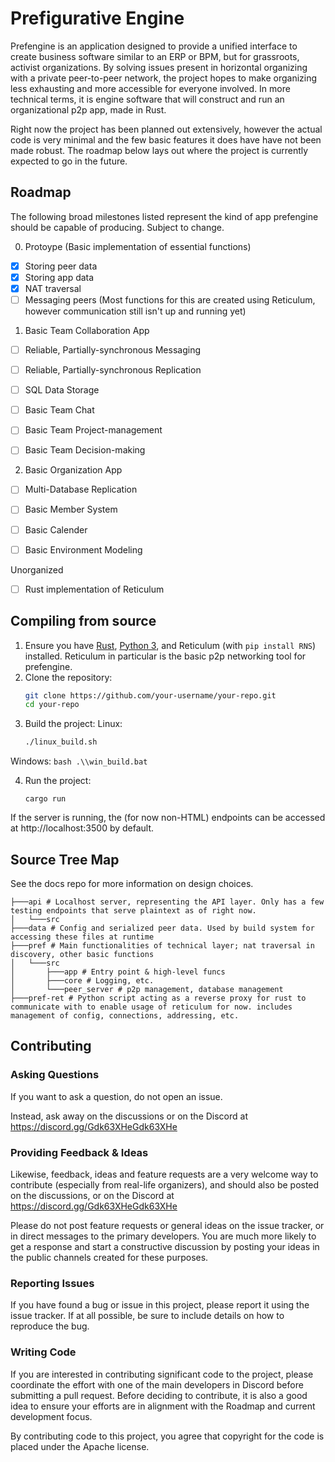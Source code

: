 # Prefigurative Engine

Prefengine is an application designed to provide a unified interface to create business software similar to an ERP or BPM, but for grassroots, activist organizations.  By solving issues present in horizontal organizing with a private peer-to-peer network, the project hopes to make organizing less exhausting and more accessible for everyone involved. In more technical terms, it is engine software that will construct and run an organizational p2p app, made in Rust.

Right now the project has been planned out extensively, however the actual code is very minimal and the few basic features it does have have not been made robust. The roadmap below lays out where the project is currently expected to go in the future.

## Roadmap

The following broad milestones listed represent the kind of app prefengine should be capable of producing. Subject to change.

0. Protoype (Basic implementation of essential functions)
 - [x] Storing peer data
 - [x] Storing app data
 - [x] NAT traversal
 - [ ] Messaging peers (Most functions for this are created using Reticulum, however communication still isn't up and running yet)

1. Basic Team Collaboration App
 - [ ] Reliable, Partially-synchronous Messaging
 - [ ] Reliable, Partially-synchronous Replication
 - [ ] SQL Data Storage

 - [ ] Basic Team Chat
 - [ ] Basic Team Project-management
 - [ ] Basic Team Decision-making

2. Basic Organization App
 - [ ] Multi-Database Replication 

 - [ ] Basic Member System
 - [ ] Basic Calender
 - [ ] Basic Environment Modeling

Unorganized

 - [ ] Rust implementation of Reticulum

## Compiling from source

1. Ensure you have [Rust](https://www.rust-lang.org/tools/install), [Python 3](https://www.python.org/downloads/), and Reticulum (with ```pip install RNS```) installed. Reticulum in particular is the basic p2p networking tool for prefengine.
2. Clone the repository:
    ```bash
    git clone https://github.com/your-username/your-repo.git
    cd your-repo
    ```
3. Build the project:
Linux:
    ```bash
    ./linux_build.sh
    ```

Windows:
    ```bash
    .\\win_build.bat
    ```

4. Run the project:
    ```
    cargo run
    ```

If the server is running, the (for now non-HTML) endpoints can be accessed at http://localhost:3500 by default.


## Source Tree Map

See the docs repo for more information on design choices.

```
├───api # Localhost server, representing the API layer. Only has a few testing endpoints that serve plaintext as of right now.
│   └───src
├───data # Config and serialized peer data. Used by build system for accessing these files at runtime
├───pref # Main functionalities of technical layer; nat traversal in discovery, other basic functions
│   └───src
│       ├───app # Entry point & high-level funcs
│       ├───core # Logging, etc.
│       └───peer_server # p2p management, database management
├───pref-ret # Python script acting as a reverse proxy for rust to communicate with to enable usage of reticulum for now. includes management of config, connections, addressing, etc.

```

## Contributing

### Asking Questions

If you want to ask a question, do not open an issue.

Instead, ask away on the discussions or on the Discord at https://discord.gg/Gdk63XHeGdk63XHe

### Providing Feedback & Ideas

Likewise, feedback, ideas and feature requests are a very welcome way to contribute (especially from real-life organizers), and should also be posted on the discussions, or on the Discord at https://discord.gg/Gdk63XHeGdk63XHe

Please do not post feature requests or general ideas on the issue tracker, or in direct messages to the primary developers. You are much more likely to get a response and start a constructive discussion by posting your ideas in the public channels created for these purposes.

### Reporting Issues

If you have found a bug or issue in this project, please report it using the issue tracker. If at all possible, be sure to include details on how to reproduce the bug.

### Writing Code

If you are interested in contributing significant code to the project, please coordinate the effort with one of the main developers in Discord before submitting a pull request. Before deciding to contribute, it is also a good idea to ensure your efforts are in alignment with the Roadmap and current development focus.

By contributing code to this project, you agree that copyright for the code is placed under the Apache license.


